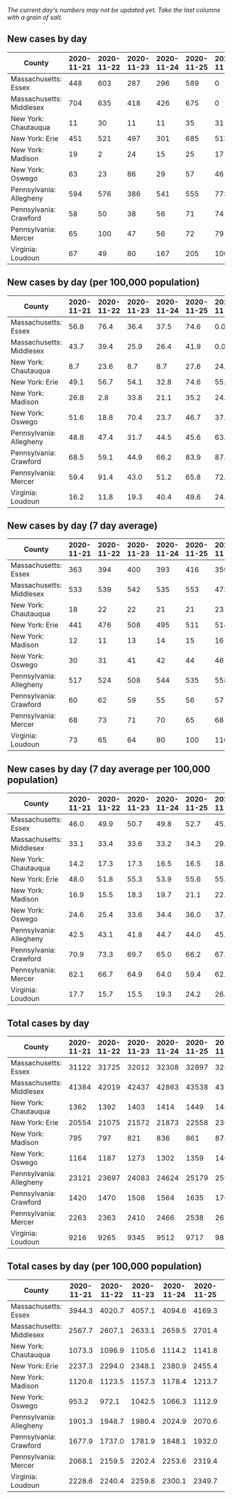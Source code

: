 _The current day's numbers may not be updated yet. Take the last columns with a grain of salt._
## New cases by day

| County | 2020-11-21 | 2020-11-22 | 2020-11-23 | 2020-11-24 | 2020-11-25 | 2020-11-26 | 2020-11-27 |
| --- | --- | --- | --- | --- | --- | --- | --- |
| Massachusetts: Essex | 448 | 603 | 287 | 296 | 589 | 0 |  |
| Massachusetts: Middlesex | 704 | 635 | 418 | 426 | 675 | 0 |  |
| New York: Chautauqua | 11 | 30 | 11 | 11 | 35 | 31 |  |
| New York: Erie | 451 | 521 | 497 | 301 | 685 | 513 |  |
| New York: Madison | 19 | 2 | 24 | 15 | 25 | 17 |  |
| New York: Oswego | 63 | 23 | 86 | 29 | 57 | 46 |  |
| Pennsylvania: Allegheny | 594 | 576 | 386 | 541 | 555 | 773 |  |
| Pennsylvania: Crawford | 58 | 50 | 38 | 56 | 71 | 74 |  |
| Pennsylvania: Mercer | 65 | 100 | 47 | 56 | 72 | 79 |  |
| Virginia: Loudoun | 67 | 49 | 80 | 167 | 205 | 100 |  |

## New cases by day (per 100,000 population)

| County | 2020-11-21 | 2020-11-22 | 2020-11-23 | 2020-11-24 | 2020-11-25 | 2020-11-26 | 2020-11-27 |
| --- | --- | --- | --- | --- | --- | --- | --- |
| Massachusetts: Essex | 56.8 | 76.4 | 36.4 | 37.5 | 74.6 | 0.0 |  |
| Massachusetts: Middlesex | 43.7 | 39.4 | 25.9 | 26.4 | 41.9 | 0.0 |  |
| New York: Chautauqua | 8.7 | 23.6 | 8.7 | 8.7 | 27.6 | 24.4 |  |
| New York: Erie | 49.1 | 56.7 | 54.1 | 32.8 | 74.6 | 55.8 |  |
| New York: Madison | 26.8 | 2.8 | 33.8 | 21.1 | 35.2 | 24.0 |  |
| New York: Oswego | 51.6 | 18.8 | 70.4 | 23.7 | 46.7 | 37.7 |  |
| Pennsylvania: Allegheny | 48.8 | 47.4 | 31.7 | 44.5 | 45.6 | 63.6 |  |
| Pennsylvania: Crawford | 68.5 | 59.1 | 44.9 | 66.2 | 83.9 | 87.4 |  |
| Pennsylvania: Mercer | 59.4 | 91.4 | 43.0 | 51.2 | 65.8 | 72.2 |  |
| Virginia: Loudoun | 16.2 | 11.8 | 19.3 | 40.4 | 49.6 | 24.2 |  |

## New cases by day (7 day average)

| County | 2020-11-21 | 2020-11-22 | 2020-11-23 | 2020-11-24 | 2020-11-25 | 2020-11-26 | 2020-11-27 |
| --- | --- | --- | --- | --- | --- | --- | --- |
| Massachusetts: Essex | 363 | 394 | 400 | 393 | 416 | 359 |  |
| Massachusetts: Middlesex | 533 | 539 | 542 | 535 | 553 | 473 |  |
| New York: Chautauqua | 18 | 22 | 22 | 21 | 21 | 23 |  |
| New York: Erie | 441 | 476 | 508 | 495 | 511 | 514 |  |
| New York: Madison | 12 | 11 | 13 | 14 | 15 | 16 |  |
| New York: Oswego | 30 | 31 | 41 | 42 | 44 | 46 |  |
| Pennsylvania: Allegheny | 517 | 524 | 508 | 544 | 535 | 558 |  |
| Pennsylvania: Crawford | 60 | 62 | 59 | 55 | 56 | 57 |  |
| Pennsylvania: Mercer | 68 | 73 | 71 | 70 | 65 | 68 |  |
| Virginia: Loudoun | 73 | 65 | 64 | 80 | 100 | 110 |  |

## New cases by day (7 day average per 100,000 population)

| County | 2020-11-21 | 2020-11-22 | 2020-11-23 | 2020-11-24 | 2020-11-25 | 2020-11-26 | 2020-11-27 |
| --- | --- | --- | --- | --- | --- | --- | --- |
| Massachusetts: Essex | 46.0 | 49.9 | 50.7 | 49.8 | 52.7 | 45.5 |  |
| Massachusetts: Middlesex | 33.1 | 33.4 | 33.6 | 33.2 | 34.3 | 29.3 |  |
| New York: Chautauqua | 14.2 | 17.3 | 17.3 | 16.5 | 16.5 | 18.1 |  |
| New York: Erie | 48.0 | 51.8 | 55.3 | 53.9 | 55.6 | 55.9 |  |
| New York: Madison | 16.9 | 15.5 | 18.3 | 19.7 | 21.1 | 22.6 |  |
| New York: Oswego | 24.6 | 25.4 | 33.6 | 34.4 | 36.0 | 37.7 |  |
| Pennsylvania: Allegheny | 42.5 | 43.1 | 41.8 | 44.7 | 44.0 | 45.9 |  |
| Pennsylvania: Crawford | 70.9 | 73.3 | 69.7 | 65.0 | 66.2 | 67.4 |  |
| Pennsylvania: Mercer | 62.1 | 66.7 | 64.9 | 64.0 | 59.4 | 62.1 |  |
| Virginia: Loudoun | 17.7 | 15.7 | 15.5 | 19.3 | 24.2 | 26.6 |  |

## Total cases by day

| County | 2020-11-21 | 2020-11-22 | 2020-11-23 | 2020-11-24 | 2020-11-25 | 2020-11-26 | 2020-11-27 |
| --- | --- | --- | --- | --- | --- | --- | --- |
| Massachusetts: Essex | 31122 | 31725 | 32012 | 32308 | 32897 | 32897 |  |
| Massachusetts: Middlesex | 41384 | 42019 | 42437 | 42863 | 43538 | 43538 |  |
| New York: Chautauqua | 1362 | 1392 | 1403 | 1414 | 1449 | 1480 |  |
| New York: Erie | 20554 | 21075 | 21572 | 21873 | 22558 | 23071 |  |
| New York: Madison | 795 | 797 | 821 | 836 | 861 | 878 |  |
| New York: Oswego | 1164 | 1187 | 1273 | 1302 | 1359 | 1405 |  |
| Pennsylvania: Allegheny | 23121 | 23697 | 24083 | 24624 | 25179 | 25952 |  |
| Pennsylvania: Crawford | 1420 | 1470 | 1508 | 1564 | 1635 | 1709 |  |
| Pennsylvania: Mercer | 2263 | 2363 | 2410 | 2466 | 2538 | 2617 |  |
| Virginia: Loudoun | 9216 | 9265 | 9345 | 9512 | 9717 | 9817 |  |

## Total cases by day (per 100,000 population)

| County | 2020-11-21 | 2020-11-22 | 2020-11-23 | 2020-11-24 | 2020-11-25 | 2020-11-26 | 2020-11-27 |
| --- | --- | --- | --- | --- | --- | --- | --- |
| Massachusetts: Essex | 3944.3 | 4020.7 | 4057.1 | 4094.6 | 4169.3 | 4169.3 |  |
| Massachusetts: Middlesex | 2567.7 | 2607.1 | 2633.1 | 2659.5 | 2701.4 | 2701.4 |  |
| New York: Chautauqua | 1073.3 | 1096.9 | 1105.6 | 1114.2 | 1141.8 | 1166.2 |  |
| New York: Erie | 2237.3 | 2294.0 | 2348.1 | 2380.9 | 2455.4 | 2511.3 |  |
| New York: Madison | 1120.6 | 1123.5 | 1157.3 | 1178.4 | 1213.7 | 1237.6 |  |
| New York: Oswego | 953.2 | 972.1 | 1042.5 | 1066.3 | 1112.9 | 1150.6 |  |
| Pennsylvania: Allegheny | 1901.3 | 1948.7 | 1980.4 | 2024.9 | 2070.6 | 2134.1 |  |
| Pennsylvania: Crawford | 1677.9 | 1737.0 | 1781.9 | 1848.1 | 1932.0 | 2019.4 |  |
| Pennsylvania: Mercer | 2068.1 | 2159.5 | 2202.4 | 2253.6 | 2319.4 | 2391.6 |  |
| Virginia: Loudoun | 2228.6 | 2240.4 | 2259.8 | 2300.1 | 2349.7 | 2373.9 |  |

